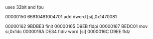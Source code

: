 uses 32bit and fpu

00000150  66810481004701    add dword [si],0x1470081

00000162  9BDBE3            finit
00000165  D9EB              fldpi
00000167  BEDC01            mov si,0x1dc
0000016A  DE34              fidiv word [si]
0000016C  D9EE              fldz
